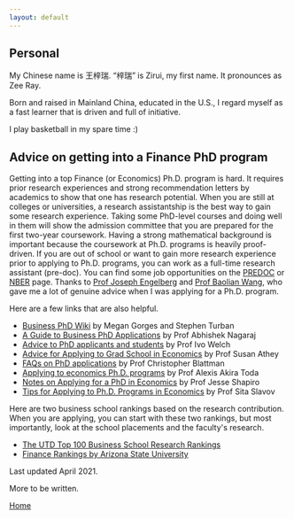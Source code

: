 ```yaml
---
layout: default
---
```


## Personal

My Chinese name is 王梓瑞. “梓瑞” is Zirui, my first name. It pronounces as Zee Ray.

Born and raised in Mainland China, educated in the U.S., I regard myself as a fast learner that is driven and full of initiative. 

I play basketball in my spare time :)

## Advice on getting into a Finance PhD program

Getting into a top Finance (or Economics) Ph.D. program is hard. It requires prior research experiences and strong recommendation letters by academics to show that one has research potential. When you are still at colleges or universities, a research assistantship is the best way to gain some research experience. Taking some PhD-level courses and doing well in them will show the admission committee that you are prepared for the first two-year coursework. Having a strong mathematical background is important because the coursework at Ph.D. programs is heavily proof-driven. If you are out of school or want to gain more research experience prior to applying to Ph.D. programs, you can work as a full-time research assistant (pre-doc). You can find some job opportunities on the <a href="https://predoc.org/opportunities" target="_black">PREDOC</a> or <a href="https://www.nber.org/career-resources/research-assistant-positions-not-nber" target="_black">NBER</a> page. Thanks to <a href="https://rady.ucsd.edu/faculty/directory/engelberg/pub/portfolios/index.htm" target="_blank">Prof Joseph Engelberg</a> and <a href="https://www.wangbaolian.com/" target="_blank">Prof Baolian Wang</a>, who gave me a lot of genuine advice when I was applying for a Ph.D. program. 

Here are a few links that are also helpful.

*   <a href="http://www.businessphdwiki.com/" target="_black">Business PhD Wiki</a> by Megan Gorges and Stephen Turban
*   <a href="https://abhishekn.com/files/phdguide.pdf" target="_black">A Guide to Business PhD Applications</a> by Prof Abhishek Nagaraj
*   <a href="https://www.ivo-welch.info/teaching/advicephd.html" target="_black">Advice to PhD applicants and students</a> by Prof Ivo Welch
*   <a href="https://athey.people.stanford.edu/professional-advice" target="_black">Advice for Applying to Grad School in Economics</a> by Prof Susan Athey
*   <a href="https://chrisblattman.com/about/contact/gradschool/" target="_black">FAQs on PhD applications</a> by Prof Christopher Blattman
*   <a href="https://alexisakira.github.io/misc/apply-econphd" target="_black">Applying to economics Ph.D. programs</a> by Prof Alexis Akira Toda
*   <a href="https://www.brown.edu/Research/Shapiro/pdfs/phdnotes.pdf" target="_black">Notes on Applying for a PhD in Economics</a> by Prof Jesse Shapiro
*   <a href="http://www.sitaslavov.com/home/advice" target="_black">Tips for Applying to Ph.D. Programs in Economics</a> by Prof Sita Slavov

Here are two business school rankings based on the research contribution. When you are applying, you can start with these two rankings, but most importantly, look at the school placements and the faculty's research.

*   <a href="https://jindal.utdallas.edu/the-utd-top-100-business-school-research-rankings/" target="_black">The UTD Top 100 Business School Research Rankings</a>
*   <a href="http://apps.wpcarey.asu.edu/fin-rankings/rankings/results.cfm" target="_black">Finance Rankings by Arizona State University</a>

Last updated April 2021.

More to be written.

[Home](./)
